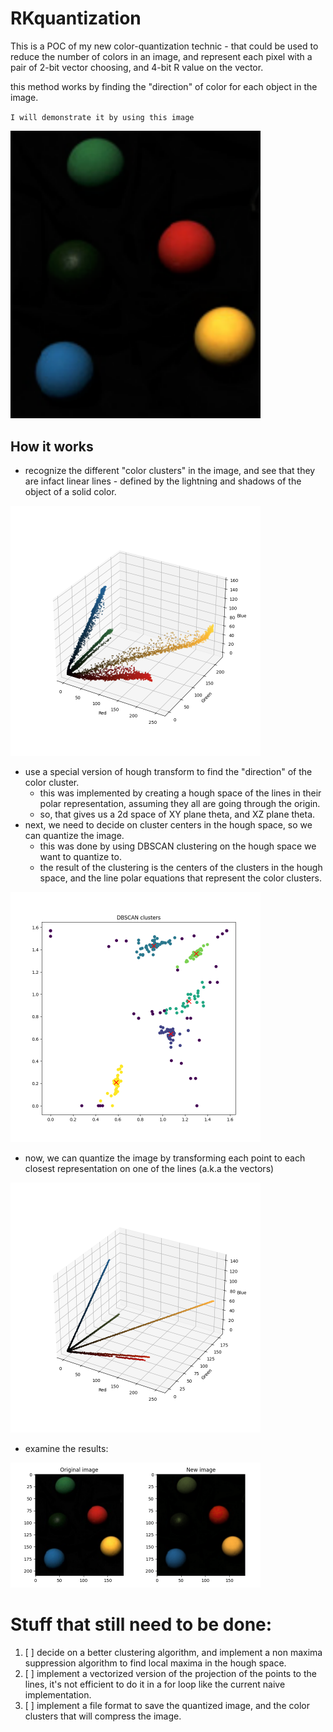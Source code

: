 # RKquantization

This is a POC of my new color-quantization technic - that could be used to reduce the number of colors in an image, and represent each pixel with a pair of 2-bit vector choosing, and 4-bit R value on the vector.

this method works by finding the "direction" of color for each object in the image.

`I will demonstrate it by using this image`

<img alt="colored balls.png" src="media for readme/colored%20balls.png" width="400"/>

## How it works

* recognize the different "color clusters" in the image, and see that they are infact linear lines - defined by the lightning and shadows of the object of a solid color.

<img alt="3d_histogrambefore_quantization.png" src="media for readme/3d_histogrambefore_quantization.png" width="400"/>

* use a special version of hough transform to find the "direction" of the color cluster.
  - this was implemented by creating a hough space of the lines in their polar representation, assuming they all are going through the origin.
  - so, that gives us a 2d space of XY plane theta, and XZ plane theta.
* next, we need to decide on cluster centers in the hough space, so we can quantize the image.
  - this was done by using DBSCAN clustering on the hough space we want to quantize to.
  - the result of the clustering is the centers of the clusters in the hough space, and the line polar equations that represent the color clusters.

<img alt="DBSCAN_colored balls small.jpg.png" src="media%20for%20readme%2FDBSCAN_colored%20balls%20small.jpg.png" width="400"/>

* now, we can quantize the image by transforming each point to each closest representation on one of the lines (a.k.a the vectors)

<img alt="3d_histogramafter_quantization.png" src="media for readme/3d_histogramafter_quantization.png" width="400"/>

* examine the results:

<img alt="original_and_new.png" src="media for readme/original_and_new.png" width="400"/>

# Stuff that still need to be done:
1. [ ] decide on a better clustering algorithm, and implement a non maxima suppression algorithm to find local maxima in the hough space.
2. [ ] implement a vectorized version of the projection of the points to the lines, it's not efficient to do it in a for loop like the current naive implementation.
3. [ ] implement a file format to save the quantized image, and the color clusters that will compress the image. 
